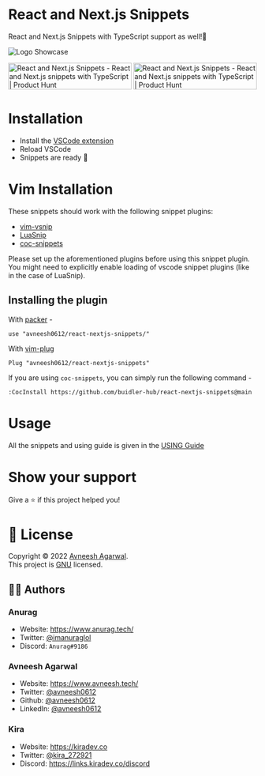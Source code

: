# React and Next.js Snippets

React and Next.js Snippets with TypeScript support as well!🚀

![Logo Showcase](https://user-images.githubusercontent.com/76690419/153743536-15a5218f-12fc-4f20-9557-9f79863ef5b8.png)

<a href="https://www.producthunt.com/posts/react-and-next-js-snippets?utm_source=badge-featured&utm_medium=badge&utm_souce=badge-react-and-next-js-snippets" target="_blank"><img src="https://api.producthunt.com/widgets/embed-image/v1/featured.png?post_id=331596&theme=dark" alt="React and Next.js Snippets - React and Next.js snippets with TypeScript | Product Hunt" style="width: 250px; height: 54px;" width="250" height="54" /></a>
<a href="https://www.producthunt.com/posts/react-and-next-js-snippets?utm_source=badge-top-post-badge&utm_medium=badge&utm_souce=badge-react-and-next-js-snippets" target="_blank"><img src="https://api.producthunt.com/widgets/embed-image/v1/top-post-badge.png?post_id=331596&theme=dark&period=daily" alt="React and Next.js Snippets - React and Next.js snippets with TypeScript | Product Hunt" style="width: 250px; height: 54px;" width="250" height="54" /></a>

# Installation

- Install the [VSCode extension](https://marketplace.visualstudio.com/items?itemName=AvneeshAgarwal.react-nextjs-snippets)
- Reload VSCode
- Snippets are ready 🎉

# Vim Installation

These snippets should work with the following snippet plugins:

- [vim-vsnip](https://github.com/hrsh7th/vim-vsnip)
- [LuaSnip](https://github.com/L3MON4D3/LuaSnip)
- [coc-snippets](https://github.com/neoclide/coc-snippets)

Please set up the aforementioned plugins before using this snippet plugin. You
might need to explicitly enable loading of vscode snippet plugins (like in the case of LuaSnip).

## Installing the plugin

With [packer](https://github.com/wbthomason/packer.nvim) -

```
use "avneesh0612/react-nextjs-snippets/"
```

With [vim-plug](https://github.com/junegunn/vim-plug)

```
Plug "avneesh0612/react-nextjs-snippets"
```

If you are using `coc-snippets`, you can simply run the following command -

```
:CocInstall https://github.com/buidler-hub/react-nextjs-snippets@main
```

# Usage

All the snippets and using guide is given in the [USING Guide](./src/extension/README.md)

# Show your support

Give a ⭐️ if this project helped you!

# 📝 License

Copyright © 2022 [Avneesh Agarwal](https://github.com/avneesh0612).<br />
This project is [GNU](https://github.com/buidler-hub/react-nextjs-snippets/blob/main/LICENSE) licensed.

## 🦸‍♂️ Authors

### Anurag

- Website: https://www.anurag.tech/
- Twitter: [@imanuraglol](https://twitter.com/imanuraglol)
- Discord: `Anurag#9186`

### Avneesh Agarwal

- Website: https://www.avneesh.tech/
- Twitter: [@avneesh0612](https://twitter.com/avneesh0612)
- Github: [@avneesh0612](https://github.com/avneesh0612)
- LinkedIn: [@avneesh0612](https://www.linkedin.com/in/avneesh0612)

### Kira

- Website: https://kiradev.co
- Twitter: [@kira_272921](https://twitter.com/kira_272921)
- Discord: https://links.kiradev.co/discord
